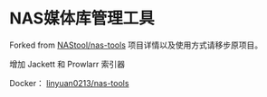 # NAS媒体库管理工具
Forked from [NAStool/nas-tools](https://github.com/NAStool/nas-tools)
项目详情以及使用方式请移步原项目。

增加 Jackett 和 Prowlarr 索引器

Docker：
[linyuan0213/nas-tools](https://hub.docker.com/repository/docker/linyuan0213/nas-tools)
